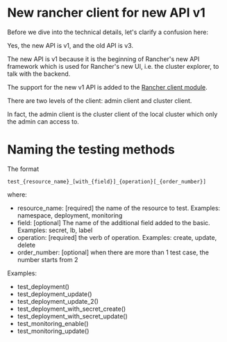 # New rancher client for new API v1
Before we dive into the technical details, let's clarify a confusion here:

Yes, the new API is v1, and the old API is v3.

The new API is v1 because it is the beginning of Rancher's new API framework
which is used for Rancher's new UI, i.e. the cluster explorer, to talk with the backend.

The support for the new v1 API is added to the [Rancher client module](https://github.com/rancher/client-python).

There are two levels of the client: admin client and cluster client.

In fact, the admin client is the cluster client of the local cluster which only the admin can access to. 

# Naming the testing methods

The format

    test_{resource_name}_[with_{field}]_{operation}[_{order_number}]
where:
- resource_name: [required] the name of the resource to test.
                            Examples: namespace, deployment, monitoring
- field:         [optional] The name of the additional field added to the basic.
                            Examples: secret, lb, label
- operation:     [required] the verb of operation.
                            Examples: create, update, delete
- order_number:  [optional] when there are more than 1 test case, the number starts from 2

Examples:
- test_deployment()
- test_deployment_update()
- test_deployment_update_2()
- test_deployment_with_secret_create()
- test_deployment_with_secret_update()
- test_monitoring_enable()
- test_monitoring_update()
